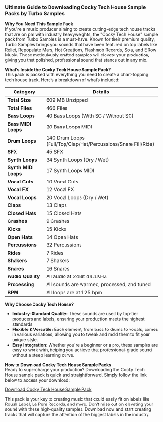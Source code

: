 ### Ultimate Guide to Downloading Cocky Tech House Sample Packs by Turbo Samples

**Why You Need This Sample Pack**  
If you're a music producer aiming to create cutting-edge tech house tracks that are on par with industry heavyweights, the "Cocky Tech House" sample pack from Turbo Samples is a must-have. Known for their premium quality, Turbo Samples brings you sounds that have been featured on top labels like Relief, Repopulate Mars, Hot Creations, Flashmob Records, Sola, and ElRow Music. These meticulously crafted samples will elevate your production, giving you that polished, professional sound that stands out in any mix.

**What’s Inside the Cocky Tech House Sample Pack?**  
This pack is packed with everything you need to create a chart-topping tech house track. Here’s a breakdown of what’s included:

| **Category**                | **Details**                                  |
|-----------------------------|----------------------------------------------|
| **Total Size**              | 609 MB Unzipped                              |
| **Total Files**             | 466 Files                                    |
| **Bass Loops**              | 40 Bass Loops (With SC / Without SC)         |
| **Bass MIDI Loops**         | 20 Bass Loops MIDI                           |
| **Drum Loops**              | 140 Drum Loops (Full/Top/Clap/Hat/Percussions/Snare Fill/Ride) |
| **SFX**                     | 45 SFX                                       |
| **Synth Loops**             | 34 Synth Loops (Dry / Wet)                   |
| **Synth MIDI Loops**        | 17 Synth Loops MIDI                          |
| **Vocal Cuts**              | 10 Vocal Cuts                                |
| **Vocal FX**                | 12 Vocal FX                                  |
| **Vocal Loops**             | 20 Vocal Loops (Dry / Wet)                   |
| **Claps**                   | 13 Claps                                     |
| **Closed Hats**             | 15 Closed Hats                               |
| **Crashes**                 | 9 Crashes                                    |
| **Kicks**                   | 15 Kicks                                     |
| **Open Hats**               | 14 Open Hats                                 |
| **Percussions**             | 32 Percussions                               |
| **Rides**                   | 7 Rides                                      |
| **Shakers**                 | 7 Shakers                                    |
| **Snares**                  | 16 Snares                                    |
| **Audio Quality**           | All audio at 24Bit 44.1KHZ                   |
| **Processing**              | All sounds are warmed, processed, and tuned  |
| **BPM**                     | All loops are at 125 bpm                     |

**Why Choose Cocky Tech House?**  
- **Industry-Standard Quality:** These sounds are used by top-tier producers and labels, ensuring your production meets the highest standards.
- **Flexible & Versatile:** Each element, from bass to drums to vocals, comes in various variations, allowing you to tweak and mold them to fit your unique style.
- **Easy Integration:** Whether you're a beginner or a pro, these samples are easy to work with, helping you achieve that professional-grade sound without a steep learning curve.

**How to Download Cocky Tech House Sample Packs**  
Ready to supercharge your production? Downloading the Cocky Tech House sample pack is quick and straightforward. Simply follow the link below to access your download:

[Download Cocky Tech House Sample Pack](https://kalaplugins.com/cocky-tech-house-sample-packs/)

This pack is your key to creating music that could easily fit on labels like Roush Label, La Pera Records, and more. Don't miss out on elevating your sound with these high-quality samples. Download now and start creating tracks that will capture the attention of the biggest labels in the industry.
